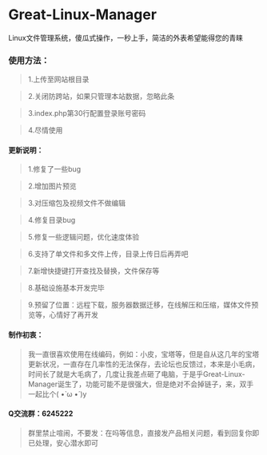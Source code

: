 # Great-Linux-Manager

Linux文件管理系统，傻瓜式操作，一秒上手，简洁的外表希望能得您的青睐


### 使用方法：

> 1.上传至网站根目录

> 2.关闭防跨站，如果只管理本站数据，忽略此条

> 3.index.php第30行配置登录账号密码

> 4.尽情使用

#### 更新说明：

> 1.修复了一些bug

> 2.增加图片预览

> 3.对压缩包及视频文件不做编辑

> 4.修复目录bug

> 5.修复一些逻辑问题，优化速度体验

> 6.支持了单文件和多文件上传，目录上传日后再弄吧

> 7.新增快捷键打开查找及替换，文件保存等

> 8.基础设施基本开发完毕

> 9.预留了位置：远程下载，服务器数据迁移，在线解压和压缩，媒体文件预览等，心情好了再开发

#### 制作初衷：

> 我一直很喜欢使用在线编码，例如：小皮，宝塔等，但是自从这几年的宝塔更新状况，一直存在几率性的无法保存，去论坛也反馈过，本来是小毛病，时间长了就是大毛病了，几度让我差点砸了电脑，于是乎Great-Linux-Manager诞生了，功能可能不是很强大，但是绝对不会掉链子，来，双手一起比个( •̀ ω •́ )y

#### Q交流群：6245222

> 群里禁止喧闹，不要发：在吗等信息，直接发产品相关问题，看到回复你即已处理，安心潜水即可


